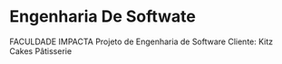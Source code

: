 # Engenharia De Softwate
FACULDADE IMPACTA
Projeto de Engenharia de Software 
Cliente: Kitz Cakes Pâtisserie


